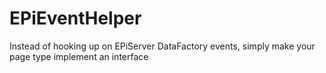 EPiEventHelper
==============

Instead of hooking up on EPiServer DataFactory events, simply make your page type implement an interface
